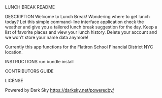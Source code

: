 

LUNCH BREAK README


DESCRIPTION
Welcome to Lunch Break! Wondering where to get lunch today? Let this simple command-line interface application check the weather and give you a tailored lunch break suggestion for the day. Keep a list of favorite places and view your lunch history. Delete your account and we won't store your name data anymore!

Currently this app functions for the Flatiron School Financial District NYC location.

INSTRUCTIONS
run bundle install

CONTRIBUTORS GUIDE


LICENSE



Powered by Dark Sky
https://darksky.net/poweredby/
